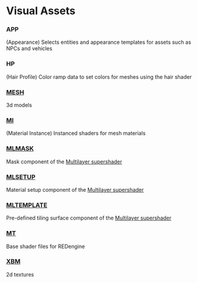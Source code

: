 # Visual Assets

### APP

(Appearance) Selects entities and appearance templates for assets such as NPCs and vehicles

### HP

(Hair Profile) Color ramp data to set colors for meshes using the hair shader

### [MESH](../assets/mesh.md)

3d models

### [MI](../assets/shaders/materials.md)

(Material Instance) Instanced shaders for mesh materials

### [MLMASK](../assets/shaders/multilayer.mt.md#what-is-the-mlmask)

Mask component of the [Multilayer supershader](../assets/shaders/multilayer.mt.md)

### [MLSETUP](../assets/shaders/multilayer.mt.md#what-is-the-mlsetup)

Material setup component of the [Multilayer supershader](../assets/shaders/multilayer.mt.md)

### [MLTEMPLATE](../assets/shaders/multilayer.mt.md#what-is-the-mltemplate)

Pre-defined tiling surface component of the [Multilayer supershader](../assets/shaders/multilayer.mt.md)

### [MT](../assets/shaders/)

Base shader files for REDengine

### [XBM](../assets/texture.md)

2d textures
